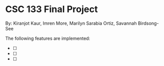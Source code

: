 
# CSC 133 Final Project

By: Kiranjot Kaur, Imren More, Marilyn Sarabia Ortiz, Savannah Birdsong-See

The following features are implemented:

- [ ] 
- [ ]  
- [ ]  
